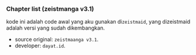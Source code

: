 ### Chapter list (zeistmanga v3.1)

kode ini adalah code awal yang aku gunakan di`zeistmaid`, yang dizeistmaid adalah versi yang sudah dikembangkan.

- source original:  `zeistmaanga v3.1`.
- developer: `dayat.id`.